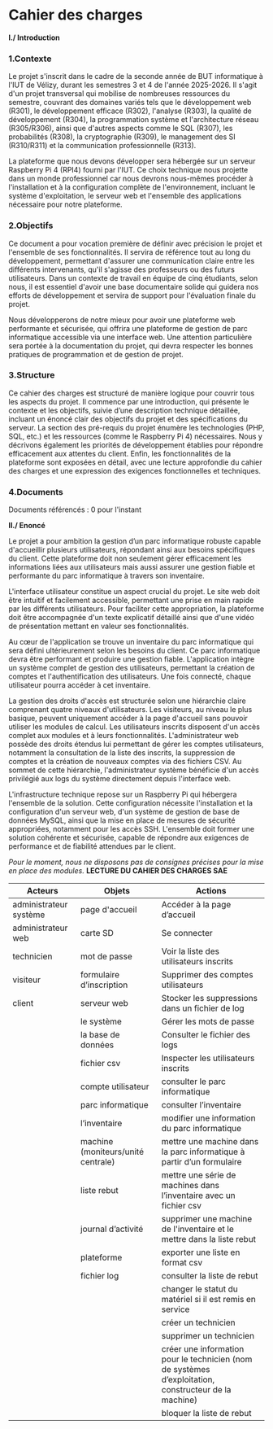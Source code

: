    
# **Cahier des charges**

**I./ Introduction**

### **1.Contexte**

Le projet s'inscrit dans le cadre de la seconde année de BUT informatique à l'IUT de Vélizy, durant les semestres 3 et 4 de l'année 2025-2026. Il s'agit d'un projet transversal qui mobilise de nombreuses ressources du semestre, couvrant des domaines variés tels que le développement web (R301), le développement efficace (R302), l'analyse (R303), la qualité de développement (R304), la programmation système et l'architecture réseau (R305/R306), ainsi que d'autres aspects comme le SQL (R307), les probabilités (R308), la cryptographie (R309), le management des SI (R310/R311) et la communication professionnelle (R313).

La plateforme que nous devons développer sera hébergée sur un serveur Raspberry Pi 4 (RPI4) fourni par l'IUT. Ce choix technique nous projette dans un monde professionnel car nous devrons nous-mêmes procéder à l'installation et à la configuration complète de l'environnement, incluant le système d'exploitation, le serveur web et l'ensemble des applications nécessaire pour notre plateforme.

### **2.Objectifs**

Ce document a pour vocation première de définir avec précision le projet et l'ensemble de ses fonctionnalités. Il servira de référence tout au long du développement, permettant d'assurer une communication claire entre les différents intervenants, qu'il s'agisse des professeurs ou des futurs utilisateurs. Dans un contexte de travail en équipe de cinq étudiants, selon nous, il est essentiel d'avoir une base documentaire solide qui guidera nos efforts de développement et servira de support pour l'évaluation finale du projet.

Nous développerons de notre mieux pour avoir une plateforme web performante et sécurisée, qui offrira une plateforme de gestion de parc informatique accessible via une interface web. Une attention particulière sera portée à la documentation du projet, qui devra respecter les bonnes pratiques de programmation et de gestion de projet.

### **3.Structure**

Ce cahier des charges est structuré de manière logique pour couvrir tous les aspects du projet. Il commence par une introduction, qui présente le contexte et les objectifs, suivie d’une description technique détaillée, incluant un énoncé clair des objectifs du projet et des spécifications du serveur. La section des pré-requis du projet énumère les technologies (PHP, SQL, etc.) et les ressources (comme le Raspberry Pi 4\) nécessaires. Nous y décrivons également les priorités de développement établies pour répondre efficacement aux attentes du client. Enfin, les fonctionnalités de la plateforme sont exposées en détail, avec une lecture approfondie du cahier des charges et une expression des exigences fonctionnelles et techniques.

### **4.Documents**

Documents référencés : 0 pour l'instant

**II./ Enoncé** 

Le projet a pour ambition la gestion d’un parc informatique robuste capable d'accueillir plusieurs utilisateurs, répondant ainsi aux besoins spécifiques du client. Cette plateforme doit non seulement gérer efficacement les informations liées aux utilisateurs mais aussi assurer une gestion fiable et performante du parc informatique à travers son inventaire.

L'interface utilisateur constitue un aspect crucial du projet. Le site web doit être intuitif et facilement accessible, permettant une prise en main rapide par les différents utilisateurs. Pour faciliter cette appropriation, la plateforme doit être accompagnée d'un texte explicatif détaillé ainsi que d'une vidéo de présentation mettant en valeur ses fonctionnalités.

Au cœur de l'application se trouve un inventaire du parc informatique qui sera défini ultérieurement selon les besoins du client. Ce parc informatique devra être performant et produire une gestion fiable. L'application intègre un système complet de gestion des utilisateurs, permettant la création de comptes et l'authentification des utilisateurs. Une fois connecté, chaque utilisateur pourra accéder à cet inventaire.

La gestion des droits d'accès est structurée selon une hiérarchie claire comprenant quatre niveaux d'utilisateurs. Les visiteurs, au niveau le plus basique, peuvent uniquement accéder à la page d'accueil sans pouvoir utiliser les modules de calcul. Les utilisateurs inscrits disposent d'un accès complet aux modules et à leurs fonctionnalités. L'administrateur web possède des droits étendus lui permettant de gérer les comptes utilisateurs, notamment la consultation de la liste des inscrits, la suppression de comptes et la création de nouveaux comptes via des fichiers CSV. Au sommet de cette hiérarchie, l'administrateur système bénéficie d'un accès privilégié aux logs du système directement depuis l'interface web.

L'infrastructure technique repose sur un Raspberry Pi qui hébergera l'ensemble de la solution. Cette configuration nécessite l'installation et la configuration d'un serveur web, d'un système de gestion de base de données MySQL, ainsi que la mise en place de mesures de sécurité appropriées, notamment pour les accès SSH. L'ensemble doit former une solution cohérente et sécurisée, capable de répondre aux exigences de performance et de fiabilité attendues par le client.

*Pour le moment, nous ne disposons pas de consignes précises pour la mise en place des modules.*
**LECTURE DU CAHIER DES CHARGES SAE**

| Acteurs | Objets | Actions |
| ----- | ----- | ----- |
| administrateur système | page d'accueil | Accéder à la page d’accueil |
| administrateur web | carte SD | Se connecter |
| technicien | mot de passe | Voir la liste des utilisateurs inscrits |
| visiteur | formulaire d’inscription | Supprimer des comptes utilisateurs  |
| client | serveur web | Stocker les suppressions dans un fichier de log |
|  | le système | Gérer les mots de passe |
|  | la base de données | Consulter le fichier des logs |
|  | fichier csv | Inspecter les utilisateurs inscrits |
|  | compte utilisateur | consulter le parc informatique |
|  | parc informatique | consulter l’inventaire |
|  | l’inventaire | modifier une information du parc informatique |
|  | machine (moniteurs/unité centrale) | mettre une machine dans la parc informatique à partir d’un formulaire |
|  | liste rebut | mettre une série de machines dans l’inventaire avec un fichier csv |
|  | journal d’activité | supprimer une machine de l'inventaire et le mettre dans la liste rebut |
|  | plateforme | exporter une liste en format csv |
|  | fichier log | consulter la liste de rebut |
|  |  | changer le statut du matériel si il est remis en service |
|  |  | créer un technicien  |
|  |  | supprimer un technicien |
|  |  | créer une information pour le technicien (nom de systèmes d’exploitation, constructeur de la machine) |
|  |  | bloquer la liste de rebut |
